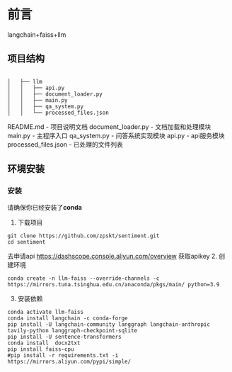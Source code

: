 # 前言
langchain+faiss+llm
## 项目结构
```shell

│   ├── llm
│   │   ├── api.py
│   │   ├── document_loader.py
│   │   ├── main.py
│   │   ├── qa_system.py
│   │   └── processed_files.json
```
README.md - 项目说明文档
document_loader.py - 文档加载和处理模块
main.py - 主程序入口
qa_system.py - 问答系统实现模块
api.py - api服务模块
processed_files.json - 已处理的文件列表

## 环境安装
### 安装
请确保你已经安装了**conda**
1. 下载项目
```shell
git clone https://github.com/zpskt/sentiment.git
cd sentiment
```
去申请api
https://dashscope.console.aliyun.com/overview 获取apikey
2. 创建环境
```shell
conda create -n llm-faiss --override-channels -c https://mirrors.tuna.tsinghua.edu.cn/anaconda/pkgs/main/ python=3.9
```
3. 安装依赖
```shell
conda activate llm-faiss
conda install langchain -c conda-forge
pip install -U langchain-community langgraph langchain-anthropic tavily-python langgraph-checkpoint-sqlite
pip install -U sentence-transformers
conda install  docx2txt
pip install faiss-cpu
#pip install -r requirements.txt -i https://mirrors.aliyun.com/pypi/simple/
```
